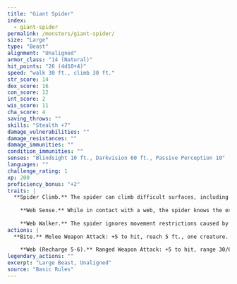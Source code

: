 ```yaml
---
title: "Giant Spider"
index:
  - giant-spider
permalink: /monsters/giant-spider/
size: "Large"
type: "Beast"
alignment: "Unaligned"
armor_class: "14 (Natural)"
hit_points: "26 (4d10+4)"
speed: "walk 30 ft., climb 30 ft."
str_score: 14
dex_score: 16
con_score: 12
int_score: 2
wis_score: 11
cha_score: 4
saving_throws: ""
skills: "Stealth +7"
damage_vulnerabilities: ""
damage_resistances: ""
damage_immunities: ""
condition_immunities: ""
senses: "Blindsight 10 ft., Darkvision 60 ft., Passive Perception 10"
languages: ""
challenge_rating: 1
xp: 200
proficiency_bonus: "+2"
traits: |
  **Spider Climb.** The spider can climb difficult surfaces, including upside down on ceilings, without needing to make an ability check.
    
    **Web Sense.** While in contact with a web, the spider knows the exact location of any other creature in contact with the same web.
    
    **Web Walker.** The spider ignores movement restrictions caused by webbing.
actions: |
  **Bite.** Melee Weapon Attack: +5 to hit, reach 5 ft., one creature. Hit: 7 (1d8 + 3) piercing damage, and the target must make a DC 11 Constitution saving throw, taking 9 (2d8) poison damage on a failed save, or half as much damage on a successful one. If the poison damage reduces the target to 0 hit points, the target is stable but poisoned for 1 hour, even after regaining hit points, and is paralyzed while poisoned in this way.
    
    **Web (Recharge 5-6).** Ranged Weapon Attack: +5 to hit, range 30/60 ft., one creature. Hit: The target is restrained by webbing. As an action, the restrained target can make a DC 12 Strength check, bursting the webbing on a success. The webbing can also be attacked and destroyed (AC 10; hp 5; vulnerability to fire damage; immunity to bludgeoning, poison, and psychic damage).  
legendary_actions: ""
excerpt: "Large Beast, Unaligned"
source: "Basic Rules"
---
```

